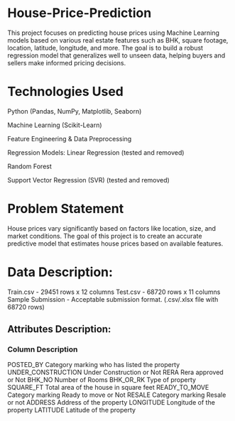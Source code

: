 # House-Price-Prediction
This project focuses on predicting house prices using Machine Learning models based on various real estate features such as BHK, square footage, location, latitude, longitude, and more. The goal is to build a robust regression model that generalizes well to unseen data, helping buyers and sellers make informed pricing decisions.

# Technologies Used
Python (Pandas, NumPy, Matplotlib, Seaborn)

Machine Learning (Scikit-Learn)

Feature Engineering & Data Preprocessing

Regression Models:
Linear Regression (tested and removed)

Random Forest

Support Vector Regression (SVR) (tested and removed)

#  Problem Statement
House prices vary significantly based on factors like location, size, and market conditions. The goal of this project is to create an accurate predictive model that estimates house prices based on available features.

# Data Description:
Train.csv - 29451 rows x 12 columns
Test.csv - 68720 rows x 11 columns
Sample Submission - Acceptable submission format. (.csv/.xlsx file with 68720 rows)

## Attributes Description:
### Column	Description
POSTED_BY	Category marking who has listed the property
UNDER_CONSTRUCTION	Under Construction or Not
RERA	Rera approved or Not
BHK_NO	Number of Rooms
BHK_OR_RK	Type of property
SQUARE_FT	Total area of the house in square feet
READY_TO_MOVE	Category marking Ready to move or Not
RESALE	Category marking Resale or not
ADDRESS	Address of the property
LONGITUDE	Longitude of the property
LATITUDE	Latitude of the property
